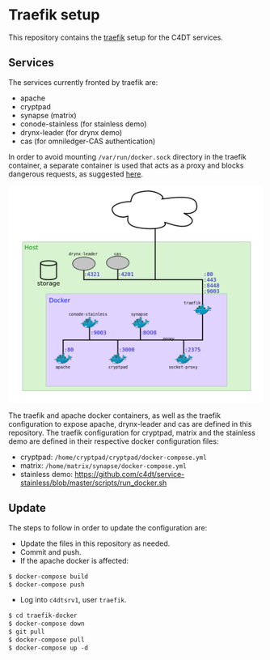 # Traefik setup

This repository contains the [traefik](https://docs.traefik.io/) setup for the C4DT services.

## Services

The services currently fronted by traefik are:

* apache
* cryptpad
* synapse (matrix)
* conode-stainless (for stainless demo)
* drynx-leader (for drynx demo)
* cas (for omniledger-CAS authentication)

In order to avoid mounting `/var/run/docker.sock` directory in the traefik container, a separate container is used that acts as a proxy and blocks dangerous requests, as suggested [here](https://medium.com/@containeroo/traefik-2-0-paranoid-about-mounting-var-run-docker-sock-22da9cb3e78c).

![Traefik configuration](traefik-network.png?raw=true "Traefik configuration")

The traefik and apache docker containers, as well as the traefik configuration to expose apache, drynx-leader and cas are defined in this repository.
The traefik configuration for cryptpad, matrix and the stainless demo are defined in their respective docker configuration files:

* cryptpad: `/home/cryptpad/cryptpad/docker-compose.yml`
* matrix: `/home/matrix/synapse/docker-compose.yml`
* stainless demo: https://github.com/c4dt/service-stainless/blob/master/scripts/run_docker.sh

## Update

The steps to follow in order to update the configuration are:

* Update the files in this repository as needed.
* Commit and push.
* If the apache docker is affected:
```
$ docker-compose build
$ docker-compose push
```
* Log into `c4dtsrv1`, user `traefik`.
```
$ cd traefik-docker
$ docker-compose down
$ git pull
$ docker-compose pull
$ docker-compose up -d
```

